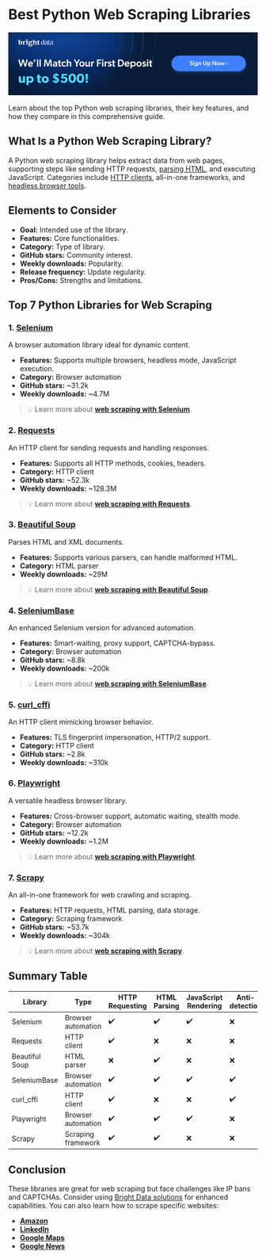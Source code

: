 # Best Python Web Scraping Libraries

[![Promo](https://github.com/luminati-io/LinkedIn-Scraper/raw/main/Proxies%20and%20scrapers%20GitHub%20bonus%20banner.png)](https://brightdata.com/) 

Learn about the top Python web scraping libraries, their key features, and how they compare in this comprehensive guide.

## What Is a Python Web Scraping Library?

A Python web scraping library helps extract data from web pages, supporting steps like sending HTTP requests, [parsing HTML](https://brightdata.com/blog/web-data/best-python-html-parsers), and executing JavaScript. Categories include [HTTP clients](https://brightdata.com/blog/web-data/best-python-http-clients), all-in-one frameworks, and [headless browser tools](https://brightdata.com/blog/web-data/best-headless-browsers).

## Elements to Consider

- **Goal:** Intended use of the library.
- **Features:** Core functionalities.
- **Category:** Type of library.
- **GitHub stars:** Community interest.
- **Weekly downloads:** Popularity.
- **Release frequency:** Update regularity.
- **Pros/Cons:** Strengths and limitations.

## Top 7 Python Libraries for Web Scraping

### 1. [Selenium](https://www.selenium.dev/)

A browser automation library ideal for dynamic content.

- **Features:** Supports multiple browsers, headless mode, JavaScript execution.
- **Category:** Browser automation
- **GitHub stars:** ~31.2k
- **Weekly downloads:** ~4.7M

> 💡 Learn more about [**web scraping with Selenium**](https://brightdata.com/blog/how-tos/using-selenium-for-web-scraping).

### 2. [Requests](https://pypi.org/project/requests/)

An HTTP client for sending requests and handling responses.

- **Features:** Supports all HTTP methods, cookies, headers.
- **Category:** HTTP client
- **GitHub stars:** ~52.3k
- **Weekly downloads:** ~128.3M

> 💡 Learn more about [**web scraping with Requests**](https://brightdata.com/blog/web-data/python-requests-guide).

### 3. [Beautiful Soup](https://pypi.org/project/beautifulsoup4/)

Parses HTML and XML documents.

- **Features:** Supports various parsers, can handle malformed HTML.
- **Category:** HTML parser
- **Weekly downloads:** ~29M

> 💡 Learn more about [**web scraping with Beautiful Soup**](https://brightdata.com/blog/how-tos/beautiful-soup-web-scraping).

### 4. [SeleniumBase](https://seleniumbase.com/)

An enhanced Selenium version for advanced automation.

- **Features:** Smart-waiting, proxy support, CAPTCHA-bypass.
- **Category:** Browser automation
- **GitHub stars:** ~8.8k
- **Weekly downloads:** ~200k

> 💡 Learn more about [**web scraping with SeleniumBase**](https://brightdata.com/blog/web-data/web-scraping-with-seleniumbase).

### 5. [curl_cffi](https://github.com/lexiforest/curl_cffi)

An HTTP client mimicking browser behavior.

- **Features:** TLS fingerprint impersonation, HTTP/2 support.
- **Category:** HTTP client
- **GitHub stars:** ~2.8k
- **Weekly downloads:** ~310k

### 6. [Playwright](https://playwright.dev/)

A versatile headless browser library.

- **Features:** Cross-browser support, automatic waiting, stealth mode.
- **Category:** Browser automation
- **GitHub stars:** ~12.2k
- **Weekly downloads:** ~1.2M

> 💡 Learn more about [**web scraping with Playwright**](https://brightdata.com/blog/how-tos/playwright-web-scraping).

### 7. [Scrapy](https://scrapy.org/)

An all-in-one framework for web crawling and scraping.

- **Features:** HTTP requests, HTML parsing, data storage.
- **Category:** Scraping framework
- **GitHub stars:** ~53.7k
- **Weekly downloads:** ~304k

> 💡 Learn more about [**web scraping with Scrapy**](https://brightdata.com/blog/how-tos/web-scraping-with-scrapy).

## Summary Table

| Library       | Type                | HTTP Requesting | HTML Parsing | JavaScript Rendering | Anti-detection | Learning Curve | GitHub Stars | Downloads  |
|---------------|---------------------|-----------------|--------------|----------------------|----------------|----------------|--------------|------------|
| Selenium      | Browser automation  | ✔️              | ✔️           | ✔️                   | ❌             | Medium         | ~31.2k       | ~4.7M      |
| Requests      | HTTP client         | ✔️              | ❌           | ❌                   | ❌             | Low            | ~52.3k       | ~128.3M    |
| Beautiful Soup| HTML parser         | ❌              | ✔️           | ❌                   | ❌             | Low            | —            | ~29M       |
| SeleniumBase  | Browser automation  | ✔️              | ✔️           | ✔️                   | ✔️             | High           | ~8.8k        | ~200k      |
| curl_cffi     | HTTP client         | ✔️              | ❌           | ❌                   | ✔️             | Medium         | ~2.8k        | ~310k      |
| Playwright    | Browser automation  | ✔️              | ✔️           | ✔️                   | ❌             | High           | ~12.2k       | ~1.2M      |
| Scrapy        | Scraping framework  | ✔️              | ✔️           | ❌                   | ❌             | High           | ~53.7k       | ~304k      |

## Conclusion

These libraries are great for web scraping but face challenges like IP bans and CAPTCHAs. Consider using [Bright Data solutions](https://brightdata.com/) for enhanced capabilities. You can also learn how to scrape specific websites:

- [**Amazon**](https://github.com/luminati-io/LinkedIn-Scraper)
- [**LinkedIn**](https://github.com/luminati-io/LinkedIn-Scraper)
- [**Google Maps**](https://github.com/luminati-io/Google-Maps-Scraper)
- [**Google News**](https://github.com/luminati-io/Google-News-Scraper)
